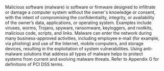Malicious software (malware) is software or firmware designed to infiltrate or damage a computer system without the owner's knowledge or consent, with the intent of compromising the confidentiality, integrity, or availability of the owner’s data, applications, or operating system.
Examples include viruses, worms, Trojans, spyware, ransomware, keyloggers, and rootkits, malicious code, scripts, and links.
Malware can enter the network during many business-approved activities, including employee e-mail (for example, via phishing) and use of the Internet, mobile computers, and storage devices, resulting in the exploitation of system vulnerabilities.
Using anti-malware solutions that address all types of malware helps to protect systems from current and evolving malware threats.
Refer to Appendix G for definitions of PCI DSS terms.

